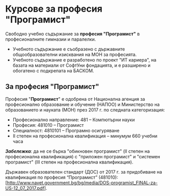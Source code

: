 # Курсове за професия "Програмист"

Свободно учебно съдържание за **професия "Програмист"** в професионалните гимназии и паралелки.
 - Учебното съдържание е съобразено с държавните общообразователни изисквания на МОН за професията.
 - Учебното съдържание е разработено по проект "ИТ кариера", на базата на материали от СофтУни фондацията, и е разширено и обогатено с подкрепата на БАСКОМ.

## За професия "Програмист"

Професия "**Програмист**" е одобрена от Национална агенция за професионално образование и обучение (НАПОО) и Министерство на образованието и науката (МОН) през 2017 г. по следната категоризация:
 - Професионално направление: 481 – Компютърни науки
 - Професия: 481010 – Програмист
 - Специалност: 4810101 – Програмно осигуряване
 - II степен на професионална квалификация – минумум 660 учебни часа

***Забележка***: да не се бърка "обикновен програмист" (II степен на професионална квалификация) с "приложен програмист" и "системен програмист" (III степен на професионална квалификация).

Държавен образователен стандарт (ДОС) от 2017 г. за придобиване на квалификация по професия “Програмист” (481010): [http://www.navet.government.bg/bg/media/DOS-programist_FINAL-za-US-12_07_2017.pdf].
